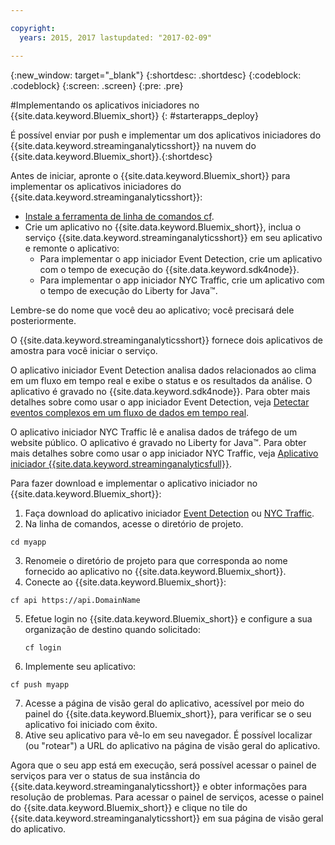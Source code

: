 ```yaml
---

copyright:
  years: 2015, 2017 lastupdated: "2017-02-09"

---
```


<!-- Attribute definitions --> 
{:new_window: target="_blank"}
{:shortdesc: .shortdesc}
{:codeblock: .codeblock}
{:screen: .screen}
{:pre: .pre}

#Implementando os aplicativos iniciadores no {{site.data.keyword.Bluemix_short}}
{: #starterapps_deploy}

É possível enviar por push e implementar um dos aplicativos iniciadores do {{site.data.keyword.streaminganalyticsshort}} na nuvem do
{{site.data.keyword.Bluemix_short}}.{:shortdesc}

Antes de iniciar, apronte o {{site.data.keyword.Bluemix_short}} para implementar os aplicativos iniciadores do
{{site.data.keyword.streaminganalyticsshort}}:

* [Instale a ferramenta de linha de comandos cf](https://github.com/cloudfoundry/cli/releases).
* Crie um aplicativo no {{site.data.keyword.Bluemix_short}}, inclua o serviço {{site.data.keyword.streaminganalyticsshort}} em seu aplicativo e
remonte o aplicativo:
	* Para implementar o app iniciador Event Detection, crie um aplicativo com o tempo de execução do {{site.data.keyword.sdk4node}}.
	* Para implementar o app iniciador NYC Traffic, crie um aplicativo com o tempo de execução do Liberty for Java™.

Lembre-se do nome que você deu ao aplicativo; você precisará dele posteriormente.

O {{site.data.keyword.streaminganalyticsshort}} fornece dois aplicativos de amostra para você iniciar o serviço.  

O aplicativo iniciador Event Detection
analisa dados relacionados ao clima em um fluxo em tempo real e exibe o status e os resultados da
análise. O aplicativo é gravado no {{site.data.keyword.sdk4node}}. Para obter mais detalhes sobre como usar o app iniciador Event Detection, veja [Detectar eventos complexos em um fluxo de dados em tempo real](https://www.ibm.com/developerworks/library/ba-bluemix-detect-complex-events-from-data-stream-trs/index.html).

O aplicativo iniciador NYC Traffic lê e analisa dados de tráfego de um website público. O aplicativo é gravado no Liberty for Java™. Para obter mais detalhes sobre como usar o app iniciador NYC Traffic, veja [Aplicativo iniciador {{site.data.keyword.streaminganalyticsfull}}](https://developer.ibm.com/streamsdev/docs/bluemix-streaming-analytics-starter-application/). 

Para fazer download e implementar o aplicativo iniciador no {{site.data.keyword.Bluemix_short}}:

1. Faça download do aplicativo iniciador [Event Detection](https://hub.jazz.net/project/streamscloud/EventDetection/overview) ou [NYC Traffic](https://hub.jazz.net/project/streamscloud/NYCTraffic/overview).
2. Na linha de comandos, acesse o diretório de projeto.
  <pre><code>cd myapp</code></pre>
 
3. Renomeie o diretório de projeto para que corresponda ao nome fornecido ao aplicativo no {{site.data.keyword.Bluemix_short}}.
4. Conecte ao {{site.data.keyword.Bluemix_short}}:
  <pre><code>cf api https://api.DomainName</code></pre>
   
5. Efetue login no {{site.data.keyword.Bluemix_short}} e configure a sua organização de destino quando solicitado:
   <pre><code>cf login</code></pre>
    
6. Implemente seu aplicativo:
  <pre><code>cf push myapp</code></pre>
   
7. Acesse a página de visão geral do aplicativo, acessível por meio do painel do {{site.data.keyword.Bluemix_short}}, para verificar se o seu
aplicativo foi iniciado com êxito.
8. Ative seu aplicativo para vê-lo em seu navegador. É possível localizar (ou "rotear") a URL do aplicativo
            na página de visão geral do aplicativo.

Agora que o seu app está em execução, será possível acessar o painel de serviços para ver o status de sua instância do {{site.data.keyword.streaminganalyticsshort}} e obter informações para resolução de problemas. Para acessar o painel de serviços, acesse
o painel do {{site.data.keyword.Bluemix_short}} e clique no tile do {{site.data.keyword.streaminganalyticsshort}} em sua página de visão geral do
aplicativo.
